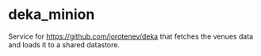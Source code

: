 # deka_minion
Service for https://github.com/jorotenev/deka that fetches the venues data and loads it to a shared datastore.
